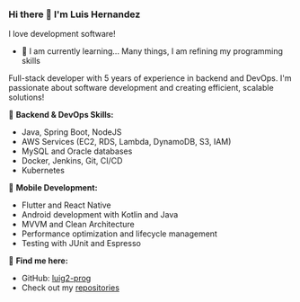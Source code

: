 ### Hi there 👋 I'm Luis Hernandez

I love development software!

- 🌱 I am currently learning... Many things, I am refining my programming skills

Full-stack developer with 5 years of experience in backend and DevOps. I'm passionate about software development and creating efficient, scalable solutions!

🔧 **Backend & DevOps Skills:**
- Java, Spring Boot, NodeJS
- AWS Services (EC2, RDS, Lambda, DynamoDB, S3, IAM)
- MySQL and Oracle databases
- Docker, Jenkins, Git, CI/CD
- Kubernetes

📱 **Mobile Development:**
- Flutter and React Native
- Android development with Kotlin and Java
- MVVM and Clean Architecture
- Performance optimization and lifecycle management
- Testing with JUnit and Espresso

🔗 **Find me here:**
- GitHub: [luig2-prog](https://github.com/luig2-prog)
- Check out my [repositories](https://github.com/luig2-prog?tab=repositories)

<!--
**luig2-prog/luig2-prog** is a ✨ _special_ ✨ repository because its `README.md` (this file) appears on your GitHub profile.

Here are some ideas to get you started:

- 🔭 I'm currently working on ...
- 🌱 I'm currently learning ...
- 👯 I'm looking to collaborate on ...
- 🤔 I'm looking for help with ...
- 💬 Ask me about ...
- 📫 How to reach me: ...
- 😄 Pronouns: ...
- ⚡ Fun fact: ...
-->
